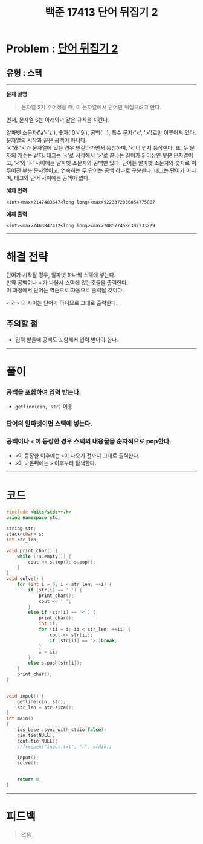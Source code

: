 ﻿---
title: 백준 17413 단어 뒤집기 2
categories:
- PS

tags:
- baekjoon
- PS
- Problem Solve
- Stack
---

<!-- 문제 번호 -->

# Problem : [단어 뒤집기 2](boj.kr/17413)
## 유형 : 스택

---


**문제 설명**

> 문자열 S가 주어졌을 때, 이 문자열에서 단어만 뒤집으려고 한다.
>
먼저, 문자열 S는 아래와과 같은 규칙을 지킨다.
>
알파벳 소문자('a'-'z'), 숫자('0'-'9'), 공백(' '), 특수 문자('<', '>')로만 이루어져 있다.  
문자열의 시작과 끝은 공백이 아니다.  
'<'와 '>'가 문자열에 있는 경우 번갈아가면서 등장하며, '<'이 먼저 등장한다. 또, 두 문자의 개수는 같다.
태그는 '<'로 시작해서 '>'로 끝나는 길이가 3 이상인 부분 문자열이고, '<'와 '>' 사이에는 알파벳 소문자와 공백만 있다. 단어는 알파벳 소문자와 숫자로 이루어진 부분 문자열이고, 연속하는 두 단어는 공백 하나로 구분한다. 태그는 단어가 아니며, 태그와 단어 사이에는 공백이 없다.


**예제 입력**

```
<int><max>2147483647<long long><max>9223372036854775807
```

**예제 출력**

```
<int><max>7463847412<long long><max>7085774586302733229
```

---


# 해결 전략

> 
단어가 시작될 경우, 알파벳 하나씩 스택에 넣는다.  
만약 공백이나 `<` 가 나올시 스택에 있는것들을 출력한다.  
이 과정에서 단어는 역순으로 자동으로 출력될 것이다.
>
`<` 와 `>` 의 사이는 단어가 아니므로 그대로 출력한다.




## 주의할 점

* 입력 받을때 공백도 포함해서 입력 받아야 한다. 


---



# 풀이

### 공백을 포함하여 입력 받는다.

* `getline(cin, str)` 이용


### 단어의 알파벳이면 스택에 넣는다.


### 공백이나 `<` 이 등장한 경우 스택의 내용물을 순차적으로 pop한다.

* `<`이 등장한 이후에는 `>`이 나오기 전까지 그대로 출력한다.
* `>`이 나온뒤에는 `>` 이후부터 탐색한다.


---

# 코드

```c++
#include <bits/stdc++.h>
using namespace std;

string str;
stack<char> s;
int str_len;

void print_char() {
	while (!s.empty()) {
		cout << s.top(); s.pop();
	}
}
void solve() {
	for (int i = 0; i < str_len; ++i) {
		if (str[i] == ' ') {
			print_char();
			cout << ' ';
		}
		else if (str[i] == '<') {
			print_char();
			int ii;
			for (ii = i; ii < str_len; ++ii) {
				cout << str[ii];
				if (str[ii] == '>')break;
			}
			i = ii;
		}
		else s.push(str[i]);
	}
	print_char();
}


void input() {
	getline(cin, str);
	str_len = str.size();
}
int main()
{
	ios_base::sync_with_stdio(false);
	cin.tie(NULL);
	cout.tie(NULL);
    //freopen("input.txt", "r", stdin);

	input();
	solve();


	return 0;
}
```


---


# 피드백


> 없음
